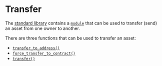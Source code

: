 # Transfer

The [standard library](https://github.com/FuelLabs/sway/tree/master/sway-lib-std) contains a [`module`](https://github.com/FuelLabs/sway/blob/master/sway-lib-std/src/asset.sw) that can be used to transfer (send) an asset from one owner to another.

There are three functions that can be used to transfer an asset:

<!-- no toc -->
- [`transfer_to_address()`](./address.md)
- [`force_transfer_to_contract()`](./contract.md)
- [`transfer()`](./address-or-contract.md)
